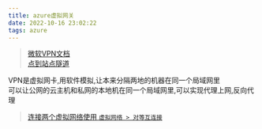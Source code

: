 ```yaml
---
title: azure虚拟网关  
date: 2022-10-16 23:02:22  
tags: azure
---
```


> [微软VPN文档](https://learn.microsoft.com/zh-cn/azure/vpn-gateway/vpn-gateway-howto-point-to-site-resource-manager-portal)  
> [点到站点隧道](https://blog.csdn.net/weixin_33913377/article/details/91512196)

VPN是虚拟网卡,用软件模拟,让本来分隔两地的机器在同一个局域网里  
可以让公网的云主机和私网的本地机在同一个局域网里,可以实现代理上网,反向代理

> [连接两个虚拟网络使用 `虚拟网络 > 对等互连接`](https://blog.csdn.net/lyx_zhl/article/details/53780685)